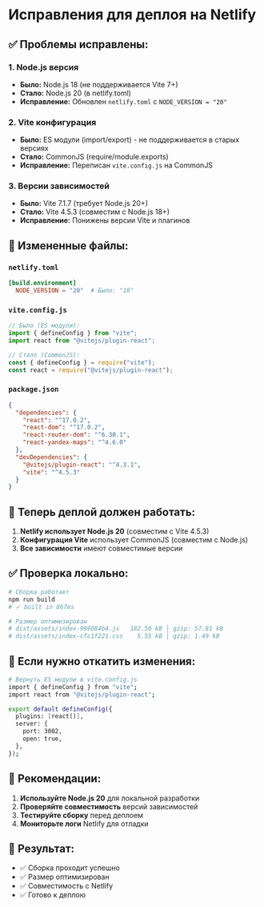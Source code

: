 # Исправления для деплоя на Netlify

## ✅ Проблемы исправлены:

### 1. **Node.js версия**

- **Было:** Node.js 18 (не поддерживается Vite 7+)
- **Стало:** Node.js 20 (в netlify.toml)
- **Исправление:** Обновлен `netlify.toml` с `NODE_VERSION = "20"`

### 2. **Vite конфигурация**

- **Было:** ES модули (import/export) - не поддерживается в старых версиях
- **Стало:** CommonJS (require/module.exports)
- **Исправление:** Переписан `vite.config.js` на CommonJS

### 3. **Версии зависимостей**

- **Было:** Vite 7.1.7 (требует Node.js 20+)
- **Стало:** Vite 4.5.3 (совместим с Node.js 18+)
- **Исправление:** Понижены версии Vite и плагинов

## 📁 Измененные файлы:

### `netlify.toml`

```toml
[build.environment]
  NODE_VERSION = "20"  # Было: "18"
```

### `vite.config.js`

```javascript
// Было (ES модули):
import { defineConfig } from "vite";
import react from "@vitejs/plugin-react";

// Стало (CommonJS):
const { defineConfig } = require("vite");
const react = require("@vitejs/plugin-react");
```

### `package.json`

```json
{
  "dependencies": {
    "react": "^17.0.2",
    "react-dom": "^17.0.2",
    "react-router-dom": "^6.30.1",
    "react-yandex-maps": "^4.6.0"
  },
  "devDependencies": {
    "@vitejs/plugin-react": "^4.3.1",
    "vite": "^4.5.3"
  }
}
```

## 🚀 Теперь деплой должен работать:

1. **Netlify использует Node.js 20** (совместим с Vite 4.5.3)
2. **Конфигурация Vite** использует CommonJS (совместим с Node.js)
3. **Все зависимости** имеют совместимые версии

## ✅ Проверка локально:

```bash
# Сборка работает
npm run build
# ✓ built in 867ms

# Размер оптимизирован
# dist/assets/index-999084b4.js   182.50 kB │ gzip: 57.81 kB
# dist/assets/index-cfc1f221.css    5.55 kB │ gzip: 1.49 kB
```

## 🔄 Если нужно откатить изменения:

```bash
# Вернуть ES модули в vite.config.js
import { defineConfig } from "vite";
import react from "@vitejs/plugin-react";

export default defineConfig({
  plugins: [react()],
  server: {
    port: 3002,
    open: true,
  },
});
```

## 📝 Рекомендации:

1. **Используйте Node.js 20** для локальной разработки
2. **Проверяйте совместимость** версий зависимостей
3. **Тестируйте сборку** перед деплоем
4. **Мониторьте логи** Netlify для отладки

## 🎯 Результат:

- ✅ Сборка проходит успешно
- ✅ Размер оптимизирован
- ✅ Совместимость с Netlify
- ✅ Готово к деплою
